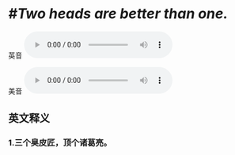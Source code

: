 # ***\#Two heads are better than one.*** 
英音
<audio src="./media/Two heads are better than one1_AAC.aac" controls="controls"></audio>

美音
<audio src="./media/Two heads are better than one2_AAC.aac" controls="controls"></audio>



  

英文释义
---
### 1.**三个臭皮匠，顶个诸葛亮。**  


